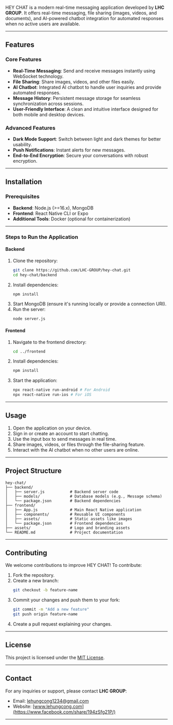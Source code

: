 HEY CHAT is a modern real-time messaging application developed by **LHC GROUP**. It offers real-time messaging, file sharing (images, videos, and documents), and AI-powered chatbot integration for automated responses when no active users are available.

---

## Features

### Core Features
- **Real-Time Messaging**: Send and receive messages instantly using WebSocket technology.
- **File Sharing**: Share images, videos, and other files easily.
- **AI Chatbot**: Integrated AI chatbot to handle user inquiries and provide automated responses.
- **Message History**: Persistent message storage for seamless synchronization across sessions.
- **User-Friendly Interface**: A clean and intuitive interface designed for both mobile and desktop devices.

### Advanced Features
- **Dark Mode Support**: Switch between light and dark themes for better usability.
- **Push Notifications**: Instant alerts for new messages.
- **End-to-End Encryption**: Secure your conversations with robust encryption.

---

## Installation

### Prerequisites
- **Backend**: Node.js (>=16.x), MongoDB
- **Frontend**: React Native CLI or Expo
- **Additional Tools**: Docker (optional for containerization)

---

### Steps to Run the Application

#### Backend
1. Clone the repository:
   ```bash
   git clone https://github.com/LHC-GROUP/hey-chat.git
   cd hey-chat/backend
   ```
2. Install dependencies:
   ```bash
   npm install
   ```
3. Start MongoDB (ensure it's running locally or provide a connection URI).
4. Run the server:
   ```bash
   node server.js
   ```

#### Frontend
1. Navigate to the frontend directory:
   ```bash
   cd ../frontend
   ```
2. Install dependencies:
   ```bash
   npm install
   ```
3. Start the application:
   ```bash
   npx react-native run-android # For Android
   npx react-native run-ios # For iOS
   ```

---

## Usage

1. Open the application on your device.
2. Sign in or create an account to start chatting.
3. Use the input box to send messages in real time.
4. Share images, videos, or files through the file-sharing feature.
5. Interact with the AI chatbot when no other users are online.

---

## Project Structure

```plaintext
hey-chat/
├── backend/
│   ├── server.js           # Backend server code
│   ├── models/             # Database models (e.g., Message schema)
│   └── package.json        # Backend dependencies
├── frontend/
│   ├── App.js              # Main React Native application
│   ├── components/         # Reusable UI components
│   ├── assets/             # Static assets like images
│   └── package.json        # Frontend dependencies
├── assets/                 # Logo and branding assets
└── README.md               # Project documentation
```

---

## Contributing

We welcome contributions to improve HEY CHAT! To contribute:
1. Fork the repository.
2. Create a new branch:
   ```bash
   git checkout -b feature-name
   ```
3. Commit your changes and push them to your fork:
   ```bash
   git commit -m "Add a new feature"
   git push origin feature-name
   ```
4. Create a pull request explaining your changes.

---

## License

This project is licensed under the [MIT License](LICENSE).

---

## Contact

For any inquiries or support, please contact **LHC GROUP**:
- Email: [lehungcong1234@gmail.com]((lehungcong1234@gmail.com))
- Website: [www.lehungcong.com](https://www.facebook.com/share/194zSfg21P/)

---
